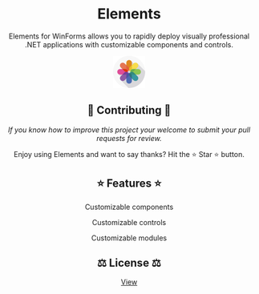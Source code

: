 <h1 align="center">Elements</h1>

<p align="center">Elements for WinForms allows you to rapidly deploy visually professional .NET applications with customizable components and controls.</p>

<p align="center">
<img src="Elements\Resources\Logo512.png" alt="Logo" width="64" />
</p>

<h2 align="center">🫶 Contributing 🫶</h2>

<p align="center"><em>If you know how to improve this project your welcome to submit your pull requests for review.</em></p>

<p align="center">Enjoy using Elements and want to say thanks? Hit the ⭐️ Star ⭐️ button.</p>

<h2 align="center">⭐ Features ⭐</h2>

<p align="center">Customizable components</p>
<p align="center">Customizable controls</p>
<p align="center">Customizable modules</p>

<h2 align="center">⚖️ License ⚖️</h2>

<p align="center">
<a href="LICENSE.md">View</a>
</p>